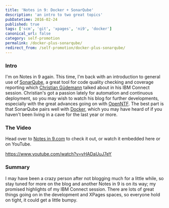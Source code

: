 ```yaml
---
title: 'Notes in 9: Docker + SonarQube'
description: 'an intro to two great topics'
pubDatetime: 2016-02-24
published: true
tags: ['scm', 'git', 'xpages', 'ni9', 'docker']
canonical_url: false
category: self-promotion
permalink: /docker-plus-sonarqube/
redirect_from: /self-promotion/docker-plus-sonarqube/
---
```


### Intro

I'm on Notes in 9 again. This time, I'm back with an introduction to general use of [SonarQube](https://www.sonarqube.org/), a great tool for code quality checking and coverage reporting which [Christian Güdemann](https://guedebyte.wordpress.com/) talked about in his IBM Connect session. Christian's got a passion lately for automation and continuous deployment, so you may wish to watch his blog for further developments, especially with the great advances going on with [OpenNTF](https://openntf.org/). The best part is that SonarQube pairs well with [Docker](https://www.docker.com/), which you may have heard of if you haven't been living in a cave for the last year or more.

### The Video

Head over to [Notes in 9.com](https://www.notesin9.com/2016/02/24/notes-in-9-189-introduction-to-sonarqube-with-a-side-of-docker/) to check it out, or watch it embedded here or on YouTube.

https://www.youtube.com/watch?v=vHADaUuJ7eY

### Summary

I may have been a crazy person after not blogging much for a little while, so stay tuned for more on the blog and another Notes in 9 is on its way; my promised highlights of my IBM Connect session. There are lots of great things going on in the development and XPages spaces, so everyone hold on tight, it could get a little bumpy.
